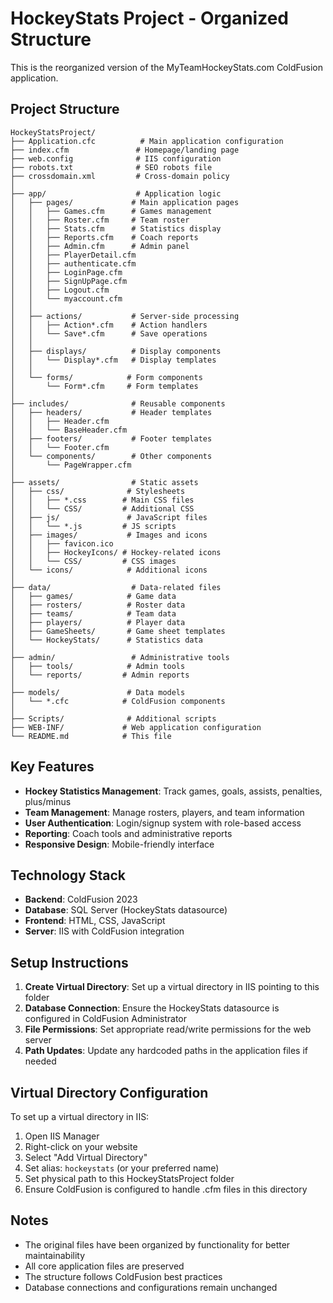 # HockeyStats Project - Organized Structure

This is the reorganized version of the MyTeamHockeyStats.com ColdFusion application.

## Project Structure

```
HockeyStatsProject/
├── Application.cfc          # Main application configuration
├── index.cfm               # Homepage/landing page
├── web.config              # IIS configuration
├── robots.txt              # SEO robots file
├── crossdomain.xml         # Cross-domain policy
│
├── app/                    # Application logic
│   ├── pages/             # Main application pages
│   │   ├── Games.cfm      # Games management
│   │   ├── Roster.cfm     # Team roster
│   │   ├── Stats.cfm      # Statistics display
│   │   ├── Reports.cfm    # Coach reports
│   │   ├── Admin.cfm      # Admin panel
│   │   ├── PlayerDetail.cfm
│   │   ├── authenticate.cfm
│   │   ├── LoginPage.cfm
│   │   ├── SignUpPage.cfm
│   │   ├── Logout.cfm
│   │   └── myaccount.cfm
│   │
│   ├── actions/           # Server-side processing
│   │   ├── Action*.cfm    # Action handlers
│   │   └── Save*.cfm      # Save operations
│   │
│   ├── displays/          # Display components
│   │   └── Display*.cfm   # Display templates
│   │
│   └── forms/            # Form components
│       └── Form*.cfm     # Form templates
│
├── includes/              # Reusable components
│   ├── headers/           # Header templates
│   │   ├── Header.cfm
│   │   └── BaseHeader.cfm
│   ├── footers/           # Footer templates
│   │   └── Footer.cfm
│   └── components/        # Other components
│       └── PageWrapper.cfm
│
├── assets/                # Static assets
│   ├── css/              # Stylesheets
│   │   ├── *.css        # Main CSS files
│   │   └── CSS/         # Additional CSS
│   ├── js/               # JavaScript files
│   │   └── *.js         # JS scripts
│   ├── images/           # Images and icons
│   │   ├── favicon.ico
│   │   ├── HockeyIcons/ # Hockey-related icons
│   │   └── CSS/         # CSS images
│   └── icons/            # Additional icons
│
├── data/                  # Data-related files
│   ├── games/            # Game data
│   ├── rosters/          # Roster data
│   ├── teams/            # Team data
│   ├── players/          # Player data
│   ├── GameSheets/       # Game sheet templates
│   └── HockeyStats/      # Statistics data
│
├── admin/                 # Administrative tools
│   ├── tools/            # Admin tools
│   └── reports/         # Admin reports
│
├── models/               # Data models
│   └── *.cfc            # ColdFusion components
│
├── Scripts/              # Additional scripts
├── WEB-INF/             # Web application configuration
└── README.md            # This file
```

## Key Features

- **Hockey Statistics Management**: Track games, goals, assists, penalties, plus/minus
- **Team Management**: Manage rosters, players, and team information
- **User Authentication**: Login/signup system with role-based access
- **Reporting**: Coach tools and administrative reports
- **Responsive Design**: Mobile-friendly interface

## Technology Stack

- **Backend**: ColdFusion 2023
- **Database**: SQL Server (HockeyStats datasource)
- **Frontend**: HTML, CSS, JavaScript
- **Server**: IIS with ColdFusion integration

## Setup Instructions

1. **Create Virtual Directory**: Set up a virtual directory in IIS pointing to this folder
2. **Database Connection**: Ensure the HockeyStats datasource is configured in ColdFusion Administrator
3. **File Permissions**: Set appropriate read/write permissions for the web server
4. **Path Updates**: Update any hardcoded paths in the application files if needed

## Virtual Directory Configuration

To set up a virtual directory in IIS:

1. Open IIS Manager
2. Right-click on your website
3. Select "Add Virtual Directory"
4. Set alias: `hockeystats` (or your preferred name)
5. Set physical path to this HockeyStatsProject folder
6. Ensure ColdFusion is configured to handle .cfm files in this directory

## Notes

- The original files have been organized by functionality for better maintainability
- All core application files are preserved
- The structure follows ColdFusion best practices
- Database connections and configurations remain unchanged

